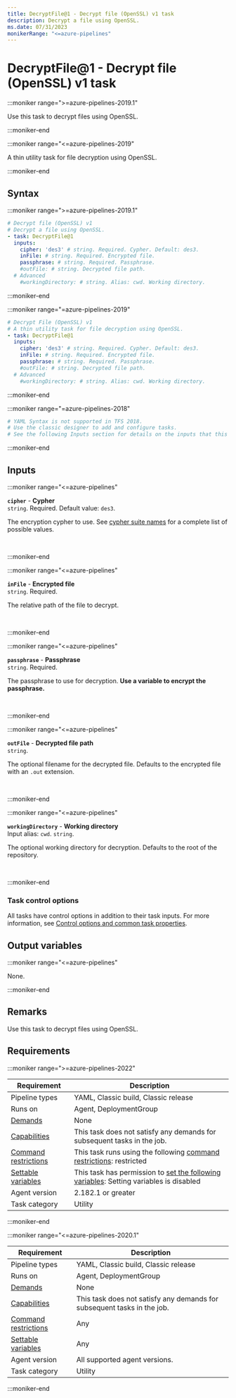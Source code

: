 ```yaml
---
title: DecryptFile@1 - Decrypt file (OpenSSL) v1 task
description: Decrypt a file using OpenSSL.
ms.date: 07/31/2023
monikerRange: "<=azure-pipelines"
---
```


# DecryptFile@1 - Decrypt file (OpenSSL) v1 task

<!-- :::description::: -->
:::moniker range=">=azure-pipelines-2019.1"

<!-- :::editable-content name="description"::: -->
Use this task to decrypt files using OpenSSL.
<!-- :::editable-content-end::: -->

:::moniker-end

:::moniker range="<=azure-pipelines-2019"

<!-- :::editable-content name="description"::: -->
A thin utility task for file decryption using OpenSSL.
<!-- :::editable-content-end::: -->

:::moniker-end
<!-- :::description-end::: -->

<!-- :::syntax::: -->
## Syntax

:::moniker range=">=azure-pipelines-2019.1"

```yaml
# Decrypt file (OpenSSL) v1
# Decrypt a file using OpenSSL.
- task: DecryptFile@1
  inputs:
    cipher: 'des3' # string. Required. Cypher. Default: des3.
    inFile: # string. Required. Encrypted file. 
    passphrase: # string. Required. Passphrase. 
    #outFile: # string. Decrypted file path. 
  # Advanced
    #workingDirectory: # string. Alias: cwd. Working directory.
```

:::moniker-end

:::moniker range="=azure-pipelines-2019"

```yaml
# Decrypt File (OpenSSL) v1
# A thin utility task for file decryption using OpenSSL.
- task: DecryptFile@1
  inputs:
    cipher: 'des3' # string. Required. Cypher. Default: des3.
    inFile: # string. Required. Encrypted file. 
    passphrase: # string. Required. Passphrase. 
    #outFile: # string. Decrypted file path. 
  # Advanced
    #workingDirectory: # string. Alias: cwd. Working directory.
```

:::moniker-end

:::moniker range="=azure-pipelines-2018"

```yaml
# YAML Syntax is not supported in TFS 2018.
# Use the classic designer to add and configure tasks.
# See the following Inputs section for details on the inputs that this task supports.
```

:::moniker-end
<!-- :::syntax-end::: -->

<!-- :::inputs::: -->
## Inputs

<!-- :::item name="cipher"::: -->
:::moniker range="<=azure-pipelines"

**`cipher`** - **Cypher**<br>
`string`. Required. Default value: `des3`.<br>
<!-- :::editable-content name="helpMarkDown"::: -->
The encryption cypher to use. See [cypher suite names](https://go.microsoft.com/fwlink/?LinkID=627129) for a complete list of possible values.
<!-- :::editable-content-end::: -->
<br>

:::moniker-end
<!-- :::item-end::: -->
<!-- :::item name="inFile"::: -->
:::moniker range="<=azure-pipelines"

**`inFile`** - **Encrypted file**<br>
`string`. Required.<br>
<!-- :::editable-content name="helpMarkDown"::: -->
The relative path of the file to decrypt.
<!-- :::editable-content-end::: -->
<br>

:::moniker-end
<!-- :::item-end::: -->
<!-- :::item name="passphrase"::: -->
:::moniker range="<=azure-pipelines"

**`passphrase`** - **Passphrase**<br>
`string`. Required.<br>
<!-- :::editable-content name="helpMarkDown"::: -->
The passphrase to use for decryption. **Use a variable to encrypt the passphrase.**
<!-- :::editable-content-end::: -->
<br>

:::moniker-end
<!-- :::item-end::: -->
<!-- :::item name="outFile"::: -->
:::moniker range="<=azure-pipelines"

**`outFile`** - **Decrypted file path**<br>
`string`.<br>
<!-- :::editable-content name="helpMarkDown"::: -->
The optional filename for the decrypted file. Defaults to the encrypted file with an `.out` extension.
<!-- :::editable-content-end::: -->
<br>

:::moniker-end
<!-- :::item-end::: -->
<!-- :::item name="workingDirectory"::: -->
:::moniker range="<=azure-pipelines"

**`workingDirectory`** - **Working directory**<br>
Input alias: `cwd`. `string`.<br>
<!-- :::editable-content name="helpMarkDown"::: -->
The optional working directory for decryption. Defaults to the root of the repository.
<!-- :::editable-content-end::: -->
<br>

:::moniker-end
<!-- :::item-end::: -->

### Task control options

All tasks have control options in addition to their task inputs. For more information, see [Control options and common task properties](/azure/devops/pipelines/yaml-schema/steps-task#common-task-properties).
<!-- :::inputs-end::: -->

<!-- :::outputVariables::: -->
## Output variables

:::moniker range="<=azure-pipelines"

None.

:::moniker-end
<!-- :::outputVariables-end::: -->

<!-- :::remarks::: -->
<!-- :::editable-content name="remarks"::: -->
## Remarks

Use this task to decrypt files using OpenSSL.
<!-- :::editable-content-end::: -->
<!-- :::remarks-end::: -->

<!-- :::examples::: -->
<!-- :::editable-content name="examples"::: -->
<!-- :::editable-content-end::: -->
<!-- :::examples-end::: -->

<!-- :::properties::: -->
## Requirements

:::moniker range=">=azure-pipelines-2022"

| Requirement | Description |
|-------------|-------------|
| Pipeline types | YAML, Classic build, Classic release |
| Runs on | Agent, DeploymentGroup |
| [Demands](/azure/devops/pipelines/process/demands) | None |
| [Capabilities](/azure/devops/pipelines/agents/agents#capabilities) | This task does not satisfy any demands for subsequent tasks in the job. |
| [Command restrictions](/azure/devops/pipelines/security/templates#agent-logging-command-restrictions) | This task runs using the following [command restrictions](/azure/devops/pipelines/security/templates#agent-logging-command-restrictions): restricted |
| [Settable variables](/azure/devops/pipelines/security/templates#agent-logging-command-restrictions) | This task has permission to [set the following variables](/azure/devops/pipelines/security/templates#agent-logging-command-restrictions): Setting variables is disabled |
| Agent version |  2.182.1 or greater |
| Task category | Utility |

:::moniker-end

:::moniker range="<=azure-pipelines-2020.1"

| Requirement | Description |
|-------------|-------------|
| Pipeline types | YAML, Classic build, Classic release |
| Runs on | Agent, DeploymentGroup |
| [Demands](/azure/devops/pipelines/process/demands) | None |
| [Capabilities](/azure/devops/pipelines/agents/agents#capabilities) | This task does not satisfy any demands for subsequent tasks in the job. |
| [Command restrictions](/azure/devops/pipelines/security/templates#agent-logging-command-restrictions) | Any |
| [Settable variables](/azure/devops/pipelines/security/templates#agent-logging-command-restrictions) | Any |
| Agent version | All supported agent versions. |
| Task category | Utility |

:::moniker-end
<!-- :::properties-end::: -->

<!-- :::see-also::: -->
<!-- :::editable-content name="seeAlso"::: -->
<!-- :::editable-content-end::: -->
<!-- :::see-also-end::: -->
